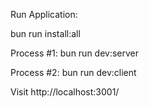 Run Application:

bun run install:all 

Process #1:
bun run dev:server

Process #2:
bun run dev:client

Visit http://localhost:3001/
